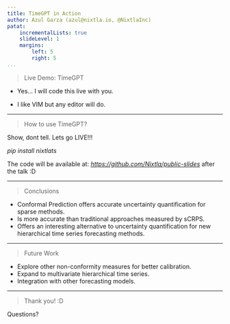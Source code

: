 ```yaml
---
title: TimeGPT in Action
author: Azul Garza (azul@nixtla.io, @NixtlaInc)
patat:
    incrementalLists: true
    slideLevel: 1
    margins:
        left: 5
        right: 5
...
```


> Live Demo: TimeGPT


- Yes... I will code this live with you.


- I like VIM but any editor will do.

---

> How to use TimeGPT?

Show, dont tell. 
Lets go LIVE!!!


_pip install nixtlats_



The code will be available at:
_https://github.com/Nixtla/public-slides_ 
after the talk :D

---

> Conclusions

- Conformal Prediction offers accurate uncertainty quantification for sparse methods.
- Is more accurate than traditional approaches measured by sCRPS.
- Offers an interesting alternative to uncertainty quantification for new hierarchical time series forecasting methods.

--- 

> Future Work

- Explore other non-conformity measures for better calibration.
- Expand to multivariate hierarchical time series.
- Integration with other forecasting models.

---

> Thank you! :D

Questions?
